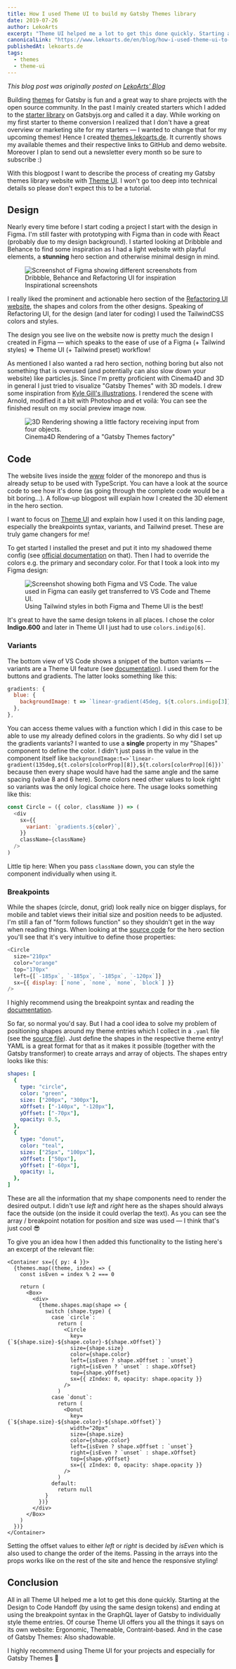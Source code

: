 ```yaml
---
title: How I used Theme UI to build my Gatsby Themes library
date: 2019-07-26
author: LekoArts
excerpt: "Theme UI helped me a lot to get this done quickly. Starting at the Design to Code Handoff (by using the same design tokens) and ending at using the breakpoint syntax in the GraphQL layer of Gatsby to individually style theme entries."
canonicalLink: "https://www.lekoarts.de/en/blog/how-i-used-theme-ui-to-build-my-gatsby-themes-library"
publishedAt: lekoarts.de
tags:
  - themes
  - theme-ui
---
```


_This blog post was originally posted on [LekoArts' Blog](https://www.lekoarts.de/en/blog/how-i-used-theme-ui-to-build-my-gatsby-themes-library)_

Building [themes](https://www.gatsbyjs.org/blog/2019-07-03-announcing-stable-release-gatsby-themes/) for Gatsby is fun and a great way to share projects with the open source community. In the past I mainly created starters which I added to the [starter library](https://www.gatsbyjs.org/starters/?v=2) on Gatsbyjs.org and called it a day. While working on my first starter to theme conversion I realized that I don't have a great overview or marketing site for my starters — I wanted to change that for my upcoming themes! Hence I created [themes.lekoarts.de](https://themes.lekoarts.de). It currently shows my available themes and their respective links to GitHub and demo website. Moreover I plan to send out a newsletter every month so be sure to subscribe :)

With this blogpost I want to describe the process of creating my Gatsby themes library website with [Theme UI](https://theme-ui.com/). I won't go too deep into technical details so please don't expect this to be a tutorial.

## Design

Nearly every time before I start coding a project I start with the design in Figma. I'm still faster with prototyping with Figma than in code with React (probably due to my design background). I started looking at Dribbble and Behance to find some inspiration as I had a light website with playful elements, a **stunning** hero section and otherwise minimal design in mind.

<figure>
<img src="./images/behance-dribbble-inspiration.png" alt="Screenshot of Figma showing different screenshots from Dribbble, Behance and Refactoring UI for inspiration" />
<figcaption>Inspirational screenshots</figcaption>
</figure>

I really liked the prominent and actionable hero section of the [Refactoring UI website](https://refactoringui.com/), the shapes and colors from the other designs. Speaking of Refactoring UI, for the design (and later for coding) I used the TailwindCSS colors and styles.

The design you see live on the website now is pretty much the design I created in Figma — which speaks to the ease of use of a Figma (+ Tailwind styles) => Theme UI (+ Tailwind preset) workflow!

As mentioned I also wanted a rad hero section, nothing boring but also not something that is overused (and potentially can also slow down your website) like particles.js. Since I'm pretty proficient with Cinema4D and 3D in general I just tried to visualize "Gatsby Themes" with 3D models. I drew some inspiration from [Kyle Gill's illustrations](https://kylegill.com/blog/2019-04-22-a-simple-guide-to-gatsby-themes/index). I rendered the scene with Arnold, modified it a bit with Photoshop and et voilá: You can see the finished result on my social preview image now.

<figure>
<img src="./images/gatsby-themes-3d-illustration.png" alt="3D Rendering showing a little factory receiving input from four objects." />
<figcaption>Cinema4D Rendering of a "Gatsby Themes factory"</figcaption>
</figure>

## Code

The website lives inside the [www](https://github.com/LekoArts/gatsby-themes/tree/master/www) folder of the monorepo and thus is already setup to be used with TypeScript. You can have a look at the source code to see how it's done (as going through the complete code would be a bit boring...). A follow-up blogpost will explain how I created the 3D element in the hero section.

I want to focus on [Theme UI](https://theme-ui.com/) and explain how I used it on this landing page, especially the breakpoints syntax, variants, and Tailwind preset. These are truly game changers for me!

To get started I installed the preset and put it into my shadowed theme config (see [official documentation](https://theme-ui.com/presets) on that). Then I had to override the colors e.g. the primary and secondary color. For that I took a look into my Figma design:

<figure>
<img src="./images/figma-theme-ui-handoff.png" alt="Screenshot showing both Figma and VS Code. The value used in Figma can easily get transferred to VS Code and Theme UI." />
<figcaption>Using Tailwind styles in both Figma and Theme UI is the best!</figcaption>
</figure>

It's great to have the same design tokens in all places. I chose the color **Indigo.600** and later in Theme UI I just had to use `colors.indigo[6]`.

### Variants

The bottom view of VS Code shows a snippet of the button variants — variants are a Theme UI feature (see [documentation](https://theme-ui.com/guides/variants)). I used them for the buttons and gradients. The latter looks something like this:

```js:title=src/gatsby-plugin-theme-ui/index.js
gradients: {
  blue: {
    backgroundImage: t => `linear-gradient(45deg, ${t.colors.indigo[3]}, ${t.colors.indigo[5]})`,
  },
},
```

You can access theme values with a function which I did in this case to be able to use my already defined colors in the gradients. So why did I set up the gradients variants? I wanted to use a **single** property in my "Shapes" component to define the color. I didn't just pass in the value in the component itself like `` backgroundImage:t=>`linear-gradient(135deg,${t.colors[colorProp][8]},${t.colors[colorProp][6]})` `` because then every shape would have had the same angle and the same spacing (value 8 and 6 here). Some colors need other values to look right so variants was the only logical choice here. The usage looks something like this:

```js
const Circle = ({ color, className }) => (
  <div
    sx={{
      variant: `gradients.${color}`,
    }}
    className={className}
  />
)
```

Little tip here: When you pass `className` down, you can style the component individually when using it.

### Breakpoints

While the shapes (circle, donut, grid) look really nice on bigger displays, for mobile and tablet views their initial size and position needs to be adjusted. I'm still a fan of "form follows function" so they shouldn't get in the way when reading things. When looking at the [source code](https://github.com/LekoArts/gatsby-themes/blob/569722297e73d05e0063e0333c284741c174cc2f/www/src/components/hero.tsx) for the hero section you'll see that it's very intuitive to define those properties:

```js
<Circle
  size="210px"
  color="orange"
  top="170px"
  left={[`-185px`, `-185px`, `-185px`, `-120px`]}
  sx={{ display: [`none`, `none`, `none`, `block`] }}
/>
```

I highly recommend using the breakpoint syntax and reading the [documentation](https://theme-ui.com/getting-started#responsive-styles).

So far, so normal you'd say. But I had a cool idea to solve my problem of positioning shapes around my theme entries which I collect in a `.yaml` file (see the [source file](https://github.com/LekoArts/gatsby-themes/blob/master/www/data/themes.yaml)). Just define the shapes in the respective theme entry! YAML is a great format for that as it makes it possible (together with the Gatsby transformer) to create arrays and array of objects. The shapes entry looks like this:

```yaml
shapes: [
  {
    type: "circle",
    color: "green",
    size: ["200px", "300px"],
    xOffset: ["-140px", "-120px"],
    yOffset: ["-70px"],
    opacity: 0.5,
  },
  {
    type: "donut",
    color: "teal",
    size: ["25px", "100px"],
    xOffset: ["50px"],
    yOffset: ["-60px"],
    opacity: 1,
  },
]
```

These are all the information that my shape components need to render the desired output. I didn't use _left_ and _right_ here as the shapes should always face the outside (on the inside it could overlap the text). As you can see the array / breakpoint notation for position and size was used — I think that's just cool 😎

To give you an idea how I then added this functionality to the listing here's an excerpt of the relevant file:

```js:title=src/components/listing.tsx
<Container sx={{ py: 4 }}>
  {themes.map((theme, index) => {
    const isEven = index % 2 === 0

    return (
      <Box>
        <div>
          {theme.shapes.map(shape => {
            switch (shape.type) {
              case `circle`:
                return (
                  <Circle
                    key={`${shape.size}-${shape.color}-${shape.xOffset}`}
                    size={shape.size}
                    color={shape.color}
                    left={isEven ? shape.xOffset : `unset`}
                    right={isEven ? `unset` : shape.xOffset}
                    top={shape.yOffset}
                    sx={{ zIndex: 0, opacity: shape.opacity }}
                  />
                )
              case `donut`:
                return (
                  <Donut
                    key={`${shape.size}-${shape.color}-${shape.xOffset}`}
                    width="20px"
                    size={shape.size}
                    color={shape.color}
                    left={isEven ? shape.xOffset : `unset`}
                    right={isEven ? `unset` : shape.xOffset}
                    top={shape.yOffset}
                    sx={{ zIndex: 0, opacity: shape.opacity }}
                  />
                )
              default:
                return null
            }
          })}
        </div>
      </Box>
    )
  })}
</Container>
```

Setting the offset values to either _left_ or _right_ is decided by _isEven_ which is also used to change the order of the items. Passing in the arrays into the props works like on the rest of the site and hence the responsive styling!

## Conclusion

All in all Theme UI helped me a lot to get this done quickly. Starting at the Design to Code Handoff (by using the same design tokens) and ending at using the breakpoint syntax in the GraphQL layer of Gatsby to individually style theme entries. Of course Theme UI offers you all the things it says on its own website: Ergonomic, Themeable, Contraint-based. And in the case of Gatsby Themes: Also shadowable.

I highly recommend using Theme UI for your projects and especially for Gatsby Themes 🎉

